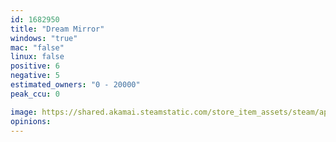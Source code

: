 ```yaml
---
id: 1682950
title: "Dream Mirror"
windows: "true"
mac: "false"
linux: false
positive: 6
negative: 5
estimated_owners: "0 - 20000"
peak_ccu: 0

image: https://shared.akamai.steamstatic.com/store_item_assets/steam/apps/1682950/header.jpg?t=1691918188
opinions:
---
```

